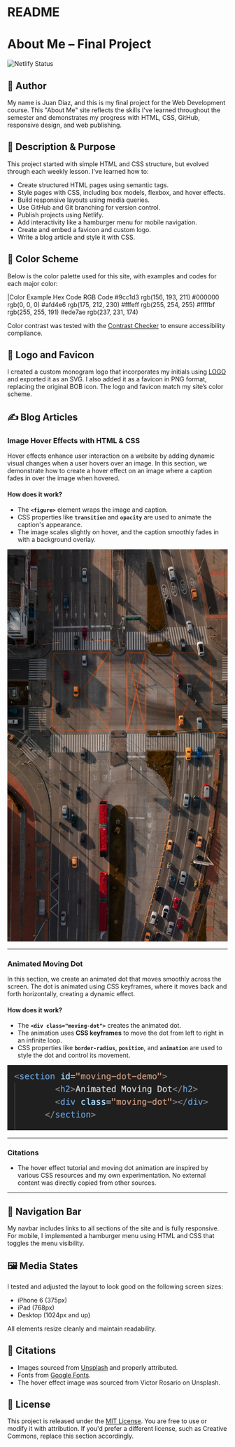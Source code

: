 # README

# About Me – Final Project

![Netlify Status](https://api.netlify.com/api/v1/badges/YOUR-NETLIFY-BADGE-HERE/deploy-status)

## 👤 Author
My name is Juan Diaz, and this is my final project for the Web Development course. This "About Me" site reflects the skills I've learned throughout the semester and demonstrates my progress with HTML, CSS, GitHub, responsive design, and web publishing.

## 📌 Description & Purpose
This project started with simple HTML and CSS structure, but evolved through each weekly lesson. I’ve learned how to:
- Create structured HTML pages using semantic tags.
- Style pages with CSS, including box models, flexbox, and hover effects.
- Build responsive layouts using media queries.
- Use GitHub and Git branching for version control.
- Publish projects using Netlify.
- Add interactivity like a hamburger menu for mobile navigation.
- Create and embed a favicon and custom logo.
- Write a blog article and style it with CSS.

## 🎨 Color Scheme

Below is the color palette used for this site, with examples and codes for each major color:

|Color Example	Hex Code	RGB Code
#9cc1d3	  rgb(156, 193, 211)
#000000	  rgb(0, 0, 0)
#afd4e6	  rgb(175, 212, 230)
#fffeff	  rgb(255, 254, 255)
#ffffbf	  rgb(255, 255, 191)
#ede7ae	  rgb(237, 231, 174)

Color contrast was tested with the [Contrast Checker](https://webaim.org/resources/contrastchecker/) to ensure accessibility compliance.

## 📸 Logo and Favicon
I created a custom monogram logo that incorporates my initials using [LOGO](https://logo.com/) and exported it as an SVG. I also added it as a favicon in PNG format, replacing the original BOB icon. The logo and favicon match my site’s color scheme.

## ✍️ Blog Articles

### **Image Hover Effects with HTML & CSS**

Hover effects enhance user interaction on a website by adding dynamic visual changes when a user hovers over an image. In this section, we demonstrate how to create a hover effect on an image where a caption fades in over the image when hovered.

#### How does it work?
- The **`<figure>`** element wraps the image and caption.
- CSS properties like **`transition`** and **`opacity`** are used to animate the caption's appearance.
- The image scales slightly on hover, and the caption smoothly fades in with a background overlay.

![Hover Image](img/hover-demo.jpg)

---

### **Animated Moving Dot**

In this section, we create an animated dot that moves smoothly across the screen. The dot is animated using CSS keyframes, where it moves back and forth horizontally, creating a dynamic effect.

#### How does it work?
- The **`<div class="moving-dot">`** creates the animated dot.
- The animation uses **CSS keyframes** to move the dot from left to right in an infinite loop.
- CSS properties like **`border-radius`**, **`position`**, and **`animation`** are used to style the dot and control its movement.

![Moving Dot Example](img/css-screenshot1.1.png)

---

### **Citations**

- The hover effect tutorial and moving dot animation are inspired by various CSS resources and my own experimentation. No external content was directly copied from other sources.

---

## 🔗 Navigation Bar
My navbar includes links to all sections of the site and is fully responsive. For mobile, I implemented a hamburger menu using HTML and CSS that toggles the menu visibility.

## 🖼 Media States
I tested and adjusted the layout to look good on the following screen sizes:
- iPhone 6 (375px)
- iPad (768px)
- Desktop (1024px and up)

All elements resize cleanly and maintain readability.

## 📝 Citations
- Images sourced from [Unsplash](https://unsplash.com/) and properly attributed.
- Fonts from [Google Fonts](https://fonts.google.com/).
- The hover effect image was sourced from Victor Rosario on Unsplash.


## 📜 License
This project is released under the [MIT License](https://opensource.org/licenses/MIT). You are free to use or modify it with attribution. If you'd prefer a different license, such as Creative Commons, replace this section accordingly.



